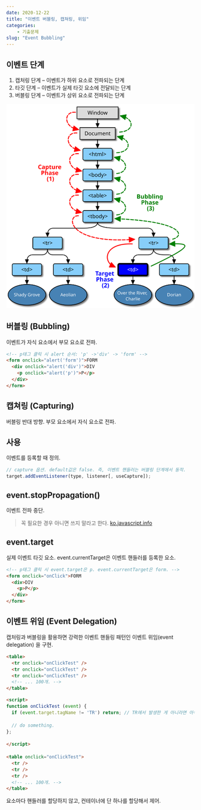 ```yaml
---
date: 2020-12-22
title: "이벤트 버블링, 캡쳐링, 위임"
categories: 
    - 기출문제
slug: "Event Bubbling"
---
```


## 이벤트 단계

1. 캡처링 단계 – 이벤트가 하위 요소로 전파되는 단계
2. 타깃 단계 – 이벤트가 실제 타깃 요소에 전달되는 단계
3. 버블링 단계 – 이벤트가 상위 요소로 전파되는 단계

![eventflow](../images/eventflow.svg)


## 버블링 (Bubbling)

이벤트가 자식 요소에서 부모 요소로 전파.

```html
<!-- p태그 클릭 시 alert 순서: 'p' ->'div' -> 'form' -->
<form onclick="alert('form')">FORM
  <div onclick="alert('div')">DIV
    <p onclick="alert('p')">P</p>
  </div>
</form>
```

## 캡쳐링 (Capturing)

버블링 반대 방향. 부모 요소에서 자식 요소로 전파.

## 사용

이벤트를 등록할 때 정의.

```js
// capture 옵션. default값은 false. 즉, 이벤트 핸들러는 버블링 단계에서 동작.
target.addEventListener(type, listener[, useCapture]);
```

## event.stopPropagation()

이벤트 전파 중단.

> 꼭 필요한 경우 아니면 쓰지 말라고 한다. [ko.javascript.info](https://ko.javascript.info/bubbling-and-capturing#ref-713)

## event.target

실제 이벤트 타깃 요소.
event.currentTarget은 이벤트 핸들러를 등록한 요소.

```html
<!-- p태그 클릭 시 event.target은 p. event.currentTarget은 form. -->
<form onclick="onClick">FORM
  <div>DIV
    <p>P</p>
  </div>
</form>
```

## 이벤트 위임 (Event Delegation)

캡처링과 버블링을 활용하면 강력한 이벤트 핸들링 패턴인 이벤트 위임(event delegation) 을 구현.

```html
<table>
  <tr onclick="onClickTest" />
  <tr onclick="onClickTest" />
  <tr onclick="onClickTest" />
  <!-- ... 100개. -->
</table>
```

```html
<script>
function onClickTest (event) {
  if (event.target.tagName != 'TR') return; // TR에서 발생한 게 아니라면 아무 작업도 하지 않습니다,

  // do something.
};

</script>

<table onclick="onClickTest">
  <tr />
  <tr />
  <tr />
  <!-- ... 100개. -->
</table>
```

요소마다 핸들러를 할당하지 않고, 컨테이너에 단 하나를 할당해서 제어. 